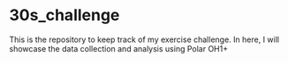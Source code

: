 # 30s_challenge
This is the repository to keep track of my exercise challenge. 
In here, I will showcase the data collection and analysis using Polar OH1+
